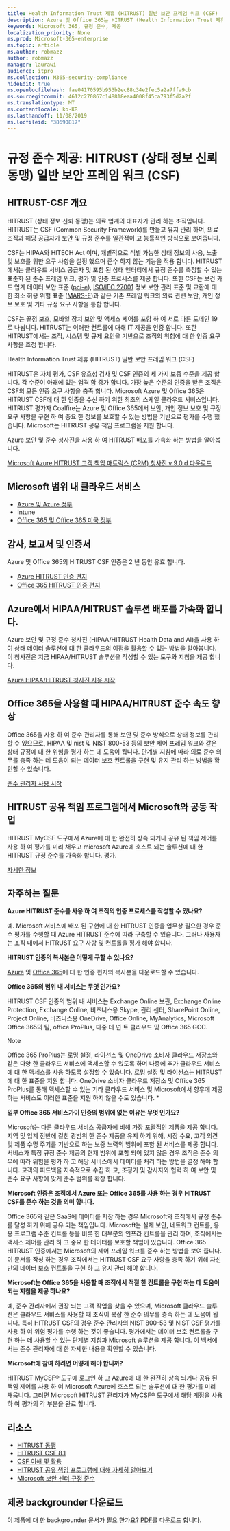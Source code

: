 ```yaml
---
title: Health Information Trust 제휴 (HITRUST) 일반 보안 프레임 워크 (CSF)
description: Azure 및 Office 365는 HITRUST (Health Information Trust 제휴) (CSF)를 인증 합니다.
keywords: Microsoft 365, 규정 준수, 제공
localization_priority: None
ms.prod: Microsoft-365-enterprise
ms.topic: article
ms.author: robmazz
author: robmazz
manager: laurawi
audience: itpro
ms.collection: M365-security-compliance
hideEdit: true
ms.openlocfilehash: fae04170595b953b2ec88c34e2fec5a2a7ffa9cb
ms.sourcegitcommit: 4612c270867c148818eaa4008f45ca793f5d2a2f
ms.translationtype: MT
ms.contentlocale: ko-KR
ms.lasthandoff: 11/08/2019
ms.locfileid: "38690817"
---
```

# <a name="compliance-offering-health-information-trust-alliance-hitrust-common-security-framework-csf"></a>규정 준수 제공: HITRUST (상태 정보 신뢰 동맹) 일반 보안 프레임 워크 (CSF)

## <a name="hitrust--csf-overview"></a>HITRUST-CSF 개요

HITRUST (상태 정보 신뢰 동맹)는 의료 업계의 대표자가 관리 하는 조직입니다. HITRUST는 CSF (Common Security Framework)를 만들고 유지 관리 하며, 의료 조직과 해당 공급자가 보안 및 규정 준수를 일관적이 고 능률적인 방식으로 보여줍니다.

CSF는 HIPAA와 HITECH Act 이며, 개별적으로 식별 가능한 상태 정보의 사용, 노출 및 보호를 위한 요구 사항을 설정 했으며 준수 하지 않는 기능을 적용 합니다. HITRUST에서는 클라우드 서비스 공급자 및 포함 된 상태 엔터티에서 규정 준수를 측정할 수 있는 표준화 된 준수 프레임 워크, 평가 및 인증 프로세스를 제공 합니다. 또한 CSF는 보건 카드 업계 데이터 보안 표준 ([pci-e](https://www.microsoft.com/trustcenter/compliance/pci)), [ISO/IEC 27001](https://www.microsoft.com/trustcenter/compliance/iso-iec-27001) 정보 보안 관리 표준 및 교환에 대 한 최소 허용 위험 표준 ([MARS-E](https://www.microsoft.com/trustcenter/compliance/mars-e))과 같은 기존 프레임 워크의 의료 관련 보안, 개인 정보 보호 및 기타 규정 요구 사항을 통합 합니다.

CSF는 끝점 보호, 모바일 장치 보안 및 액세스 제어를 포함 하 여 서로 다른 도메인 19로 나뉩니다. HITRUST는 이러한 컨트롤에 대해 IT 제공을 인증 합니다. 또한 HITRUST에서는 조직, 시스템 및 규제 요인을 기반으로 조직의 위험에 대 한 인증 요구 사항을 조정 합니다.

Health Information Trust 제휴 (HITRUST) 일반 보안 프레임 워크 (CSF)

HITRUST은 자체 평가, CSF 유효성 검사 및 CSF 인증의 세 가지 보증 수준을 제공 합니다. 각 수준이 아래에 있는 엄격 함 증가 합니다. 가장 높은 수준의 인증을 받은 조직은 CSF의 모든 인증 요구 사항을 충족 합니다. Microsoft Azure 및 Office 365은 HITRUST CSF에 대 한 인증을 수신 하기 위한 최초의 스케일 클라우드 서비스입니다. HITRUST 평가자 Coalfire는 Azure 및 Office 365에서 보안, 개인 정보 보호 및 규정 요구 사항을 구현 하 여 중요 한 정보를 보호할 수 있는 방법을 기반으로 평가를 수행 했습니다. Microsoft는 HITRUST 공유 책임 프로그램을 지원 합니다.

Azure 보안 및 준수 청사진을 사용 하 여 HITRUST 배포를 가속화 하는 방법을 알아봅니다.

[Microsoft Azure HITRUST 고객 책임 매트릭스 (CRM) 청사진 v 9.0 d 다운로드](https://servicetrust.microsoft.com/ViewPage/Blueprint?command=Download&downloadType=Document&downloadId=3ccde498-4761-4be0-be8b-cd8d379a3a4f&docTab=fc060920-cdb8-11e7-bacf-0bf52b09d912_Healthcare_Blueprint)

## <a name="microsoft-in-scope-cloud-services"></a>Microsoft 범위 내 클라우드 서비스

- [Azure 및 Azure 정부](https://aka.ms/AzureCompliance)
- Intune
- [Office 365 및 Office 365 미국 정부](https://go.microsoft.com/fwlink/p/?LinkID=2077751)

## <a name="audits-reports-and-certificates"></a>감사, 보고서 및 인증서

Azure 및 Office 365의 HITRUST CSF 인증은 2 년 동안 유효 합니다.

- [Azure HITRUST 인증 편지](https://aka.ms/AzureHiTrustLetterofCertification)
- [Office 365 HITRUST 인증 편지](https://aka.ms/O365HITRUSTcertification)

## <a name="accelerate-your-deployment-of-hipaahitrust-solutions-on-azure"></a>Azure에서 HIPAA/HITRUST 솔루션 배포를 가속화 합니다.

Azure 보안 및 규정 준수 청사진 (HIPAA/HITRUST Health Data and AI)을 사용 하 여 상태 데이터 솔루션에 대 한 클라우드의 이점을 활용할 수 있는 방법을 알아봅니다. 이 청사진은 지금 HIPAA/HITRUST 솔루션을 작성할 수 있는 도구와 지침을 제공 합니다.

[Azure HIPAA/HITRUST 청사진 사용 시작](https://go.microsoft.com/fwlink/p/?linkid=2100613)

## <a name="accelerate-your-hipaahitrust-compliance-when-using-office-365"></a>Office 365을 사용할 때 HIPAA/HITRUST 준수 속도 향상

Office 365을 사용 하 여 준수 관리자를 통해 보안 및 준수 방식으로 상태 정보를 관리할 수 있으므로, HIPAA 및 nist 및 NIST 800-53 등의 보안 제어 프레임 워크와 같은 상태 규정에 대 한 위험을 평가 하는 데 도움이 됩니다. 단계별 지침에 따라 의료 준수 의무를 충족 하는 데 도움이 되는 데이터 보호 컨트롤을 구현 및 유지 관리 하는 방법을 확인할 수 있습니다.

[준수 관리자 사용 시작](https://go.microsoft.com/fwlink/p/?linkid=862650)

## <a name="collaborate-with-microsoft-in-the-hitrust-shared-responsibility-program"></a>HITRUST 공유 책임 프로그램에서 Microsoft와 공동 작업

HITRUST MyCSF 도구에서 Azure에 대 한 완전히 상속 되거나 공유 된 책임 제어를 사용 하 여 평가를 미리 채우고 microsoft Azure에 호스트 되는 솔루션에 대 한 HITRUST 규정 준수를 가속화 합니다. 평가.

[자세한 정보](https://go.microsoft.com/fwlink/p/?linkid=2100268)

## <a name="frequently-asked-questions"></a>자주하는 질문

**Azure HITRUST 준수를 사용 하 여 조직의 인증 프로세스를 작성할 수 있나요?**

예. Microsoft 서비스에 배포 된 구현에 대 한 HITRUST 인증을 업무상 필요한 경우 준수 평가를 수행할 때 Azure HITRUST 준수에 따라 구축할 수 있습니다. 그러나 사용자는 조직 내에서 HITRUST 요구 사항 및 컨트롤을 평가 해야 합니다.

**HITRUST 인증의 복사본은 어떻게 구할 수 있나요?**

[Azure](https://aka.ms/AzureHiTrustLetterofCertification) 및 [Office 365](https://aka.ms/O365HITRUSTcertification)에 대 한 인증 편지의 복사본을 다운로드할 수 있습니다.

**Office 365의 범위 내 서비스는 무엇 인가요?**

HITRUST CSF 인증의 범위 내 서비스는 Exchange Online 보관, Exchange Online Protection, Exchange Online, 비즈니스용 Skype, 관리 센터, SharePoint Online, Project Online, 비즈니스용 OneDrive, Office Online, MyAnalytics, Microsoft Office 365의 팀, office ProPlus, 다중 테 넌 트 클라우드 및 Office 365 GCC.

> [!NOTE]
> Office 365 ProPlus는 로밍 설정, 라이선스 및 OneDrive 소비자 클라우드 저장소와 같은 다양 한 클라우드 서비스에 액세스할 수 있도록 하며 나중에 추가 클라우드 서비스에 대 한 액세스를 사용 하도록 설정할 수 있습니다. 로밍 설정 및 라이선스는 HITRUST에 대 한 표준을 지원 합니다. OneDrive 소비자 클라우드 저장소 및 Office 365 ProPlus를 통해 액세스할 수 있는 기타 클라우드 서비스 및 Microsoft에서 향후에 제공 하는 서비스도 이러한 표준을 지원 하지 않을 수도 있습니다. *

**일부 Office 365 서비스가이 인증의 범위에 없는 이유는 무엇 인가요?**

Microsoft는 다른 클라우드 서비스 공급자에 비해 가장 포괄적인 제품을 제공 합니다. 지역 및 업계 전반에 걸친 광범위 한 준수 제품을 유지 하기 위해, 시장 수요, 고객 의견 및 제품 수명 주기를 기반으로 하는 보증 노력의 범위에 포함 된 서비스를 제공 합니다. 서비스가 특정 규정 준수 제공의 현재 범위에 포함 되어 있지 않은 경우 조직은 준수 의무에 따라 위험을 평가 하 고 해당 서비스에서 데이터를 처리 하는 방법을 결정 해야 합니다. 고객의 피드백을 지속적으로 수집 하 고, 조정기 및 감사자와 협력 하 여 보안 및 준수 요구 사항에 맞게 준수 범위를 확장 합니다.

**Microsoft 인증은 조직에서 Azure 또는 Office 365를 사용 하는 경우 HITRUST CSF를 준수 하는 것을 의미 합니다.**

Office 365와 같은 SaaS에 데이터를 저장 하는 경우 Microsoft와 조직에서 규정 준수를 달성 하기 위해 공유 되는 책임입니다. Microsoft는 실제 보안, 네트워크 컨트롤, 응용 프로그램 수준 컨트롤 등을 비롯 한 대부분의 인프라 컨트롤을 관리 하며, 조직에서는 액세스 제어를 관리 하 고 중요 한 데이터를 보호할 책임이 있습니다. Office 365 HITRUST 인증에서는 Microsoft의 제어 프레임 워크를 준수 하는 방법을 보여 줍니다. 이 문서를 작성 하는 경우 조직에서는 HITRUST CSF 요구 사항을 충족 하기 위해 자신만의 데이터 보호 컨트롤을 구현 하 고 유지 관리 해야 합니다.

**Microsoft는 Office 365을 사용할 때 조직에서 적절 한 컨트롤을 구현 하는 데 도움이 되는 지침을 제공 하나요?**

예, 준수 관리자에서 권장 되는 고객 작업을 찾을 수 있으며, Microsoft 클라우드 솔루션은 클라우드 서비스를 사용할 때 조직이 복잡 한 준수 의무를 충족 하는 데 도움이 됩니다. 특히 HITRUST CSF의 경우 준수 관리자의 NIST 800-53 및 NIST CSF 평가를 사용 하 여 위험 평가를 수행 하는 것이 좋습니다. 평가에서는 데이터 보호 컨트롤을 구현 하는 데 사용할 수 있는 단계별 지침과 Microsoft 솔루션을 제공 합니다. 이 [백서](https://resources.office.com/ww-landing-m365e-gdpr-compliance-manager-whitepaper.html?lcid=en-us)에서는 준수 관리자에 대 한 자세한 내용을 확인할 수 있습니다.

**Microsoft에 참여 하려면 어떻게 해야 합니까?**

HITRUST MyCSF® 도구에 로그인 하 고 Azure에 대 한 완전히 상속 되거나 공유 된 책임 제어를 사용 하 여 Microsoft Azure에 호스트 되는 솔루션에 대 한 평가를 미리 채웁니다. 그러면 Microsoft HITRUST 관리자가 MyCSF® 도구에서 해당 계정을 사용 하 여 평가의 각 부분을 완료 합니다.

## <a name="resources"></a>리소스

- [HITRUST 동맹](https://hitrustalliance.net/)
- [HITRUST CSF 8.1](https://hitrustalliance.net/csf-license-agreement/)
- [CSF 이해 및 활용](https://hitrustalliance.net/understanding-leveraging-csf/)
- [HITRUST 공유 책임 프로그램에 대해 자세히 알아보기](https://go.microsoft.com/fwlink/p/?linkid=2100268)
- [Microsoft 보안 센터 규정 준수](https://www.microsoft.com/trust-center/compliance/compliance-overview)

## <a name="download-the-offering-backgrounder"></a>제공 backgrounder 다운로드

이 제품에 대 한 backgrounder 문서가 필요 한가요? [PDF](https://download.microsoft.com/download/7/2/6/7265470A-862D-4665-91E8-E17BF0C8A1E2/HITRUST-Compliance.pdf)를 다운로드 합니다.
